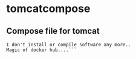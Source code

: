# tomcatcompose
Compose file for tomcat
---

```Running through a jenkins course and ....
I don't install or compile software any more..
Magic of docker hub....```
